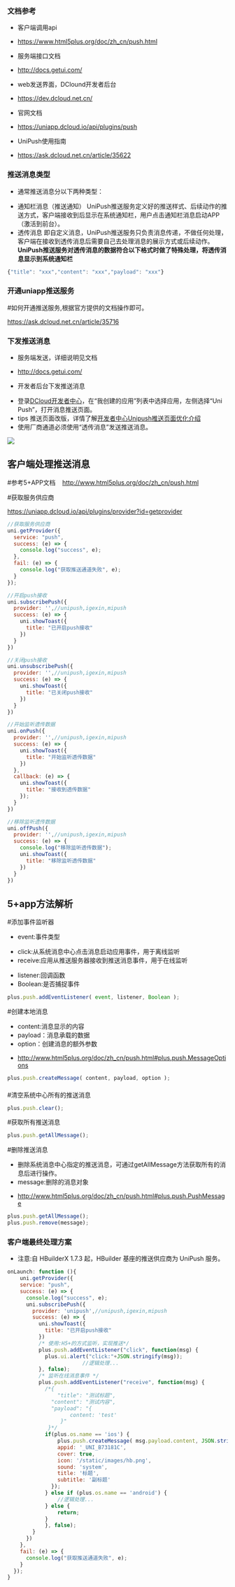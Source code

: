 ### 文档参考

 -   客户端调用api

<!---->

 -   <https://www.html5plus.org/doc/zh_cn/push.html>

<!---->

 -   服务端接口文档

<!---->

 -   <http://docs.getui.com/>

<!---->

 -   web发送界面，DClound开发者后台

<!---->

 -   <https://dev.dcloud.net.cn/>

<!---->

 -   官网文档

<!---->

 -   <https://uniapp.dcloud.io/api/plugins/push>

<!---->

 -   UniPush使用指南

<!---->

 -   <https://ask.dcloud.net.cn/article/35622>

### 推送消息类型

-   通常推送消息分以下两种类型：

<!---->

 -   通知栏消息（推送通知）
        UniPush推送服务定义好的推送样式、后续动作的推送方式，客户端接收到后显示在系统通知栏，用户点击通知栏消息启动APP（激活到前台）。
 -   透传消息
        即自定义消息，UniPush推送服务只负责消息传递，不做任何处理，客户端在接收到透传消息后需要自己去处理消息的展示方式或后续动作。
        **UniPush推送服务对透传消息的数据符合以下格式时做了特殊处理，将透传消息显示到系统通知栏**

```js
{"title": "xxx","content": "xxx","payload": "xxx"}
```

### 开通uniapp推送服务

#如何开通推送服务,根据官方提供的文档操作即可。

<https://ask.dcloud.net.cn/article/35716>

### 下发推送消息

 -   服务端发送，详细说明见文档

<!---->

 -   <http://docs.getui.com/>

<!---->

 -   开发者后台下发推送消息

<!---->

 -   登录[DCloud开发者中心](https://dev.dcloud.net.cn/)，在“我创建的应用”列表中选择应用，左侧选择“Uni Push”，打开消息推送页面。
 -  tips 推送页面改版，详情了解[开发者中心Unipush推送页面优化介绍](https://ask.dcloud.net.cn/article/36932)
 -  使用厂商通道必须使用“透传消息”发送推送消息。

![](https://p3-juejin.byteimg.com/tos-cn-i-k3u1fbpfcp/e5b5cb19b2514ca28ed586292b9d06ce~tplv-k3u1fbpfcp-zoom-1.image)

## 客户端处理推送消息

#参考5+APP文档    <http://www.html5plus.org/doc/zh_cn/push.html>

#获取服务供应商

<https://uniapp.dcloud.io/api/plugins/provider?id=getprovider>

```js
//获取服务供应商
uni.getProvider({
  service: "push",
  success: (e) => {
    console.log("success", e);
  },
  fail: (e) => {
    console.log("获取推送通道失败", e);
  }
});

//开启push接收
uni.subscribePush({
  provider: '',//unipush,igexin,mipush
  success: (e) => {
    uni.showToast({
      title: "已开启push接收"
    })
  }
})

//关闭push接收
uni.unsubscribePush({
  provider: '',//unipush,igexin,mipush
  success: (e) => {
    uni.showToast({
      title: "已关闭push接收"
    })
  }
})

//开始监听遗传数据
uni.onPush({
  provider: '',//unipush,igexin,mipush
  success: (e) => {
    uni.showToast({
      title: "开始监听透传数据"
    })
  },
  callback: (e) => {
    uni.showToast({
      title: "接收到透传数据"
    });
  }
})

//移除监听遗传数据
uni.offPush({
  provider: '',//unipush,igexin,mipush
  success: (e) => {
    console.log("移除监听透传数据");
    uni.showToast({
      title: "移除监听透传数据"
    })
  }
})
```

## 5+app方法解析

#添加事件监听器

 -   event:事件类型

<!---->

 -  click:从系统消息中心点击消息启动应用事件，用于离线监听
 -  receive:应用从推送服务器接收到推送消息事件，用于在线监听

<!---->

 -   listener:回调函数
 -  Boolean:是否捕捉事件

```js
plus.push.addEventListener( event, listener, Boolean );
```

#创建本地消息

 -   content:消息显示的内容
 -  payload：消息承载的数据
 -  option：创建消息的额外参数

<!---->

 -  <http://www.html5plus.org/doc/zh_cn/push.html#plus.push.MessageOptions>

```js
plus.push.createMessage( content, payload, option );
```

####

#清空系统中心所有的推送消息

```js
plus.push.clear();
```

#获取所有推送消息

```js
plus.push.getAllMessage();
```

#删除推送消息

 -   删除系统消息中心指定的推送消息，可通过getAllMessage方法获取所有的消息后进行操作。
 -  message:删除的消息对象

<!---->

 -  <http://www.html5plus.org/doc/zh_cn/push.html#plus.push.PushMessage>

```js
plus.push.getAllMessage();
plus.push.remove(message);
```

### 客户端最终处理方案

 -   注意:自 HBuilderX 1.7.3 起，HBuilder 基座的推送供应商为 UniPush 服务。

```js
onLaunch: function (){
	uni.getProvider({
    service: "push",
    success: (e) => {
      console.log("success", e);
      uni.subscribePush({
        provider: 'unipush',//unipush,igexin,mipush
        success: (e) => {
          uni.showToast({
            title: "已开启push接收"
          })
          /* 使用:H5+的方式监听，实现推送*/
          plus.push.addEventListener("click", function(msg) {
            plus.ui.alert("click:"+JSON.stringify(msg));
						//逻辑处理...
          }, false);
          /* 监听在线消息事件 */
          plus.push.addEventListener("receive", function(msg) {
            /*{
            	"title": "测试标题",
              "content": "测试内容",
              "payload": "{
          			content: 'test'
          		 }"
             }*/
          	if(plus.os.name == 'ios') {
            	plus.push.createMessage( msg.payload.content, JSON.stringify(msg.payload) ,{
                appid: '_UNI_B73181C',
                cover: true,
                icon: '/static/images/hb.png',
                sound: 'system',
                title: '标题',
                subtitle: '副标题'
              });
            } else if (plus.os.name == 'android') {
            	//逻辑处理...
            } else {
            	return;
            }
       		}, false);
        }
      })
    },
    fail: (e) => {
      console.log("获取推送通道失败", e);
    }
  });
}
```